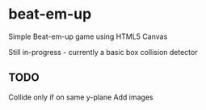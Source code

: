 # beat-em-up

Simple Beat-em-up game using HTML5 Canvas

Still in-progress - currently a basic box collision detector

## TODO

Collide only if on same y-plane
Add images
